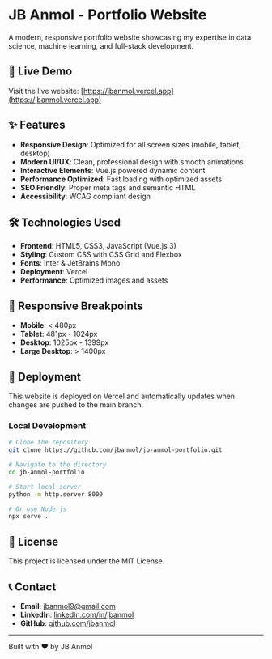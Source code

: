 # JB Anmol - Portfolio Website

A modern, responsive portfolio website showcasing my expertise in data science, machine learning, and full-stack development.

## 🚀 Live Demo

Visit the live website: [https://jbanmol.vercel.app](https://jbanmol.vercel.app)

## ✨ Features

- **Responsive Design**: Optimized for all screen sizes (mobile, tablet, desktop)
- **Modern UI/UX**: Clean, professional design with smooth animations
- **Interactive Elements**: Vue.js powered dynamic content
- **Performance Optimized**: Fast loading with optimized assets
- **SEO Friendly**: Proper meta tags and semantic HTML
- **Accessibility**: WCAG compliant design

## 🛠️ Technologies Used

- **Frontend**: HTML5, CSS3, JavaScript (Vue.js 3)
- **Styling**: Custom CSS with CSS Grid and Flexbox
- **Fonts**: Inter & JetBrains Mono
- **Deployment**: Vercel
- **Performance**: Optimized images and assets

## 📱 Responsive Breakpoints

- **Mobile**: < 480px
- **Tablet**: 481px - 1024px  
- **Desktop**: 1025px - 1399px
- **Large Desktop**: > 1400px

## 🚀 Deployment

This website is deployed on Vercel and automatically updates when changes are pushed to the main branch.

### Local Development

```bash
# Clone the repository
git clone https://github.com/jbanmol/jb-anmol-portfolio.git

# Navigate to the directory
cd jb-anmol-portfolio

# Start local server
python -m http.server 8000

# Or use Node.js
npx serve .
```

## 📄 License

This project is licensed under the MIT License.

## 📞 Contact

- **Email**: jbanmol9@gmail.com
- **LinkedIn**: [linkedin.com/in/jbanmol](https://linkedin.com/in/jbanmol)
- **GitHub**: [github.com/jbanmol](https://github.com/jbanmol)

---

Built with ❤️ by JB Anmol
